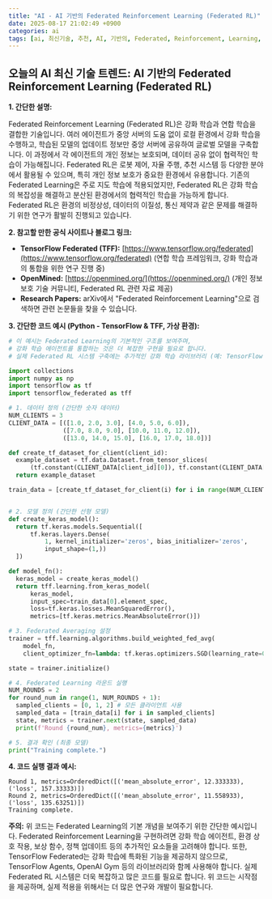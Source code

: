 ```yaml
---
title: "AI - AI 기반의 Federated Reinforcement Learning (Federated RL)"
date: 2025-08-17 21:02:49 +0900
categories: ai
tags: [ai, 최신기술, 추천, AI, 기반의, Federated, Reinforcement, Learning, (Federated, RL)]
---
```


## 오늘의 AI 최신 기술 트렌드: **AI 기반의 Federated Reinforcement Learning (Federated RL)**

**1. 간단한 설명:**

Federated Reinforcement Learning (Federated RL)은 강화 학습과 연합 학습을 결합한 기술입니다. 여러 에이전트가 중앙 서버의 도움 없이 로컬 환경에서 강화 학습을 수행하고, 학습된 모델의 업데이트 정보만 중앙 서버에 공유하여 글로벌 모델을 구축합니다. 이 과정에서 각 에이전트의 개인 정보는 보호되며, 데이터 공유 없이 협력적인 학습이 가능해집니다. Federated RL은 로봇 제어, 자율 주행, 추천 시스템 등 다양한 분야에서 활용될 수 있으며, 특히 개인 정보 보호가 중요한 환경에서 유용합니다. 기존의 Federated Learning은 주로 지도 학습에 적용되었지만, Federated RL은 강화 학습의 복잡성을 해결하고 분산된 환경에서의 협력적인 학습을 가능하게 합니다. Federated RL은 환경의 비정상성, 데이터의 이질성, 통신 제약과 같은 문제를 해결하기 위한 연구가 활발히 진행되고 있습니다.

**2. 참고할 만한 공식 사이트나 블로그 링크:**

*   **TensorFlow Federated (TFF):** [https://www.tensorflow.org/federated](https://www.tensorflow.org/federated) (연합 학습 프레임워크, 강화 학습과의 통합을 위한 연구 진행 중)
*   **OpenMined:** [https://openmined.org/](https://openmined.org/) (개인 정보 보호 기술 커뮤니티, Federated RL 관련 자료 제공)
*   **Research Papers:** arXiv에서 "Federated Reinforcement Learning"으로 검색하면 관련 논문들을 찾을 수 있습니다.

**3. 간단한 코드 예시 (Python - TensorFlow & TFF, 가상 환경):**

```python
# 이 예시는 Federated Learning의 기본적인 구조를 보여주며,
# 강화 학습 에이전트를 통합하는 것은 더 복잡한 구현을 필요로 합니다.
# 실제 Federated RL 시스템 구축에는 추가적인 강화 학습 라이브러리 (예: TensorFlow Agents, OpenAI Gym)가 필요합니다.

import collections
import numpy as np
import tensorflow as tf
import tensorflow_federated as tff

# 1. 데이터 정의 (간단한 숫자 데이터)
NUM_CLIENTS = 3
CLIENT_DATA = [([1.0, 2.0, 3.0], [4.0, 5.0, 6.0]),
               ([7.0, 8.0, 9.0], [10.0, 11.0, 12.0]),
               ([13.0, 14.0, 15.0], [16.0, 17.0, 18.0])]

def create_tf_dataset_for_client(client_id):
  example_dataset = tf.data.Dataset.from_tensor_slices(
      (tf.constant(CLIENT_DATA[client_id][0]), tf.constant(CLIENT_DATA[client_id][1])))
  return example_dataset

train_data = [create_tf_dataset_for_client(i) for i in range(NUM_CLIENTS)]


# 2. 모델 정의 (간단한 선형 모델)
def create_keras_model():
  return tf.keras.models.Sequential([
      tf.keras.layers.Dense(
          1, kernel_initializer='zeros', bias_initializer='zeros',
          input_shape=(1,))
  ])

def model_fn():
  keras_model = create_keras_model()
  return tff.learning.from_keras_model(
      keras_model,
      input_spec=train_data[0].element_spec,
      loss=tf.keras.losses.MeanSquaredError(),
      metrics=[tf.keras.metrics.MeanAbsoluteError()])

# 3. Federated Averaging 설정
trainer = tff.learning.algorithms.build_weighted_fed_avg(
    model_fn,
    client_optimizer_fn=lambda: tf.keras.optimizers.SGD(learning_rate=0.02))

state = trainer.initialize()

# 4. Federated Learning 라운드 실행
NUM_ROUNDS = 2
for round_num in range(1, NUM_ROUNDS + 1):
  sampled_clients = [0, 1, 2] # 모든 클라이언트 사용
  sampled_data = [train_data[i] for i in sampled_clients]
  state, metrics = trainer.next(state, sampled_data)
  print(f'Round {round_num}, metrics={metrics}')

# 5. 결과 확인 (최종 모델)
print("Training complete.")

```

**4. 코드 실행 결과 예시:**

```
Round 1, metrics=OrderedDict([('mean_absolute_error', 12.333333), ('loss', 157.33333)])
Round 2, metrics=OrderedDict([('mean_absolute_error', 11.558933), ('loss', 135.63251)])
Training complete.
```

**주의:** 위 코드는 Federated Learning의 기본 개념을 보여주기 위한 간단한 예시입니다. Federated Reinforcement Learning을 구현하려면 강화 학습 에이전트, 환경 상호 작용, 보상 함수, 정책 업데이트 등의 추가적인 요소들을 고려해야 합니다. 또한, TensorFlow Federated는 강화 학습에 특화된 기능을 제공하지 않으므로, TensorFlow Agents, OpenAI Gym 등의 라이브러리와 함께 사용해야 합니다. 실제 Federated RL 시스템은 더욱 복잡하고 많은 코드를 필요로 합니다. 위 코드는 시작점을 제공하며, 실제 적용을 위해서는 더 많은 연구와 개발이 필요합니다.


